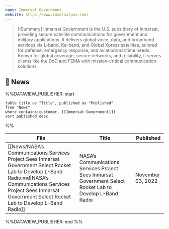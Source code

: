 ```yaml
---
name: Immersat Government
website: https://www.inmarsatgov.com/
---
```


>[!Summary]
Inmarsat Government is the U.S. subsidiary of Inmarsat, providing secure satellite communications for government and military applications. It delivers global voice, data, and broadband services via L-band, Ka-band, and Global Xpress satellites, tailored for defense, emergency response, and aviation/maritime needs. Known for global coverage, secure networks, and reliability, it serves clients like the DoD and FEMA with mission-critical communication solutions.

## 📰 News
%%DATAVIEW_PUBLISHER: start
```
table title as "Title", published as "Published"
from "News"
where contains(customer, [[Immersat Government]])
sort published desc
```
%%

| File                                                                                                                                                                                                                             | Title                                                                                                       | Published         |
| -------------------------------------------------------------------------------------------------------------------------------------------------------------------------------------------------------------------------------- | ----------------------------------------------------------------------------------------------------------- | ----------------- |
| [[News/NASA’s Communications Services Project Sees Inmarsat Government Select Rocket Lab to Develop L-Band Radio.md\|NASA’s Communications Services Project Sees Inmarsat Government Select Rocket Lab to Develop L-Band Radio]] | NASA’s Communications Services Project Sees Inmarsat Government Select Rocket Lab to Develop L-Band Radio   | November 03, 2022 |

%%DATAVIEW_PUBLISHER: end %%